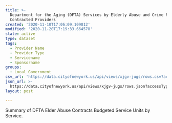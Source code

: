 ```yaml
---
title: >-
  Department for the Aging (DFTA) Services by Elderly Abuse and Crime Prevention
  Contracted Providers
created: '2020-11-10T17:06:09.109812'
modified: '2020-11-20T17:19:33.664578'
state: active
type: dataset
tags:
  - Provider Name
  - Provider Type
  - Servicename
  - Sponsorname
groups:
  - Local Government
csv_url: 'https://data.cityofnewyork.us/api/views/xjgv-jugs/rows.csv?accessType=DOWNLOAD'
json_url: >-
  https://data.cityofnewyork.us/api/views/xjgv-jugs/rows.json?accessType=DOWNLOAD
layout: post

---
```

Summary of DFTA Elder Abuse Contracts Budgeted Service Units by Service.
